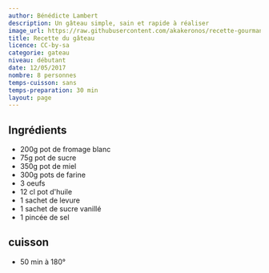 ```yaml
---
author: Bénédicte Lambert
description: Un gâteau simple, sain et rapide à réaliser
image_url: https://raw.githubusercontent.com/akakeronos/recette-gourmandignes/master/images/matcha_azuki-4-sur-1.jpg
title: Recette du gâteau
licence: CC-by-sa
categorie: gateau
niveau: débutant
date: 12/05/2017
nombre: 8 personnes
temps-cuisson: sans
temps-preparation: 30 min
layout: page
---
```


## Ingrédients

* 200g pot de fromage blanc
* 75g pot de sucre
* 350g pot de miel
* 300g pots de farine
* 3 oeufs
* 12 cl pot d'huile
* 1 sachet de levure
* 1 sachet de sucre vanillé
* 1 pincée de sel

## cuisson
* 50 min à 180°
